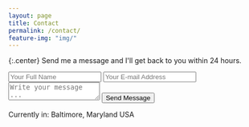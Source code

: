 ```yaml
---
layout: page
title: Contact
permalink: /contact/
feature-img: "img/"
---
```


{:.center}
Send me a message and I'll get back to you within 24 hours.

<form action="https://getsimpleform.com/messages?form_api_token=67cd197256654fcbb97993a2363c34a9" method="post">
  <!-- the redirect_to is optional, the form will redirect to the referrer on submission -->
  <input type='hidden' name='redirect_to' value='http://kyleskwon.github.io/thank-you/' />
  <input type='text' name='name' placeholder='Your Full Name' />
  <input type='email' name='email' placeholder='Your E-mail Address' />
  <textarea name='message' placeholder='Write your message ...'></textarea>
  <input type='submit' value='Send Message' />
</form>

<div class="right">
    Currently in: Baltimore, Maryland USA
</div>
<br>

<!--
{:.center-contact}
![]({{ site.baseurl }}/img/1baltimore.JPG)-->
